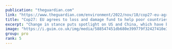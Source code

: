 ```yaml
---
publication: "theguardian.com"
link: "https://www.theguardian.com/environment/2022/nov/18/cop27-eu-agrees-to-loss-and-damage-fund-to-help-poor-countries-recover-from-climate-disasters"
title: "Cop27: EU agrees to loss and damage fund to help poor countries amid climate disasters"
excerpt: "Change in stance puts spotlight on US and China, which have both objected to fund"
image: "https://i.guim.co.uk/img/media/588547451db680e399779f32427410e3074f6f8e/0_0_8640_5184/master/8640.jpg?width=1200&height=630&quality=85&auto=format&fit=crop&overlay-align=bottom%2Cleft&overlay-width=100p&overlay-base64=L2ltZy9zdGF0aWMvb3ZlcmxheXMvdGctZGVmYXVsdC5wbmc&enable=upscale&s=f3e0fdc9f3b6e974e28bd52ccfd6eb98"
group: pro
rank: 5
---
```

